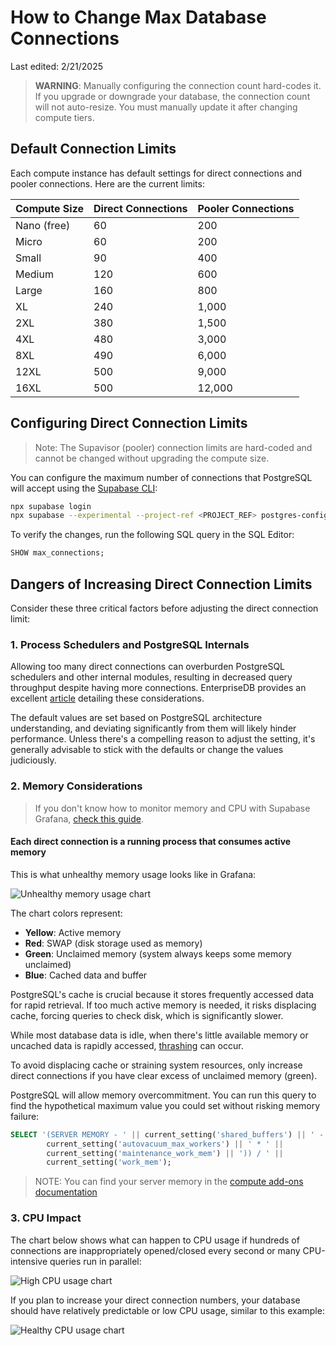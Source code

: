 # How to Change Max Database Connections

Last edited: 2/21/2025

> **WARNING**: Manually configuring the connection count hard-codes it. If you upgrade or downgrade your database, the connection count will not auto-resize. You must manually update it after changing compute tiers.

## Default Connection Limits

Each compute instance has default settings for direct connections and pooler connections. Here are the current limits:

| Compute Size | Direct Connections | Pooler Connections |
| --- | --- | --- |
| Nano (free) | 60 | 200 |
| Micro | 60 | 200 |
| Small | 90 | 400 |
| Medium | 120 | 600 |
| Large | 160 | 800 |
| XL | 240 | 1,000 |
| 2XL | 380 | 1,500 |
| 4XL | 480 | 3,000 |
| 8XL | 490 | 6,000 |
| 12XL | 500 | 9,000 |
| 16XL | 500 | 12,000 |

## Configuring Direct Connection Limits

> Note: The Supavisor (pooler) connection limits are hard-coded and cannot be changed without upgrading the compute size.

You can configure the maximum number of connections that PostgreSQL will accept using the [Supabase CLI](https://supabase.com/docs/guides/platform/custom-postgres-config):

```bash
npx supabase login
npx supabase --experimental --project-ref <PROJECT_REF> postgres-config update --config max_connections=<INTEGER_VALUE>
```

To verify the changes, run the following SQL query in the SQL Editor:

```sql
SHOW max_connections;
```

## Dangers of Increasing Direct Connection Limits

Consider these three critical factors before adjusting the direct connection limit:

### 1. Process Schedulers and PostgreSQL Internals

Allowing too many direct connections can overburden PostgreSQL schedulers and other internal modules, resulting in decreased query throughput despite having more connections. EnterpriseDB provides an excellent [article](https://www.enterprisedb.com/postgres-tutorials/why-you-should-use-connection-pooling-when-setting-maxconnections-postgres) detailing these considerations.

The default values are set based on PostgreSQL architecture understanding, and deviating significantly from them will likely hinder performance. Unless there's a compelling reason to adjust the setting, it's generally advisable to stick with the defaults or change the values judiciously.

### 2. Memory Considerations

> If you don't know how to monitor memory and CPU with Supabase Grafana, [check this guide](https://github.com/orgs/supabase/discussions/27141).

#### Each direct connection is a running process that consumes active memory

This is what unhealthy memory usage looks like in Grafana:

![Unhealthy memory usage chart](https://supabase.com/docs/img/troubleshooting/47685206-7914-440e-a010-da62f5c38186.png)

The chart colors represent:
- **Yellow**: Active memory
- **Red**: SWAP (disk storage used as memory)
- **Green**: Unclaimed memory (system always keeps some memory unclaimed)
- **Blue**: Cached data and buffer

PostgreSQL's cache is crucial because it stores frequently accessed data for rapid retrieval. If too much active memory is needed, it risks displacing cache, forcing queries to check disk, which is significantly slower.

While most database data is idle, when there's little available memory or uncached data is rapidly accessed, [thrashing](https://en.wikipedia.org/wiki/Thrashing_(computer_science)) can occur.

To avoid displacing cache or straining system resources, only increase direct connections if you have clear excess of unclaimed memory (green).

PostgreSQL will allow memory overcommitment. You can run this query to find the hypothetical maximum value you could set without risking memory failure:

```sql
SELECT '(SERVER MEMORY - ' || current_setting('shared_buffers') || ' - (' || 
        current_setting('autovacuum_max_workers') || ' * ' || 
        current_setting('maintenance_work_mem') || ')) / ' || 
        current_setting('work_mem');
```

> NOTE: You can find your server memory in the [compute add-ons documentation](https://supabase.com/docs/guides/platform/compute-add-ons)

### 3. CPU Impact

The chart below shows what can happen to CPU usage if hundreds of connections are inappropriately opened/closed every second or many CPU-intensive queries run in parallel:

![High CPU usage chart](https://supabase.com/docs/img/troubleshooting/0e7f6842-78fd-44f9-b463-425507815fb6.png)

If you plan to increase your direct connection numbers, your database should have relatively predictable or low CPU usage, similar to this example:

![Healthy CPU usage chart](https://github.com/supabase/supabase/assets/91111415/ee3e4f4c-87a1-4ef8-9ca5-af9094fc1b93)
